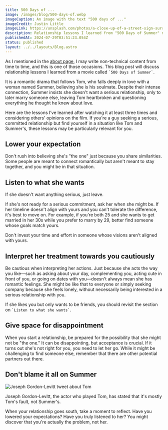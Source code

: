 ```yaml
---
title: 500 Days of ...
image: /images/blog/500-days-of.webp
imageCaption: An image with the text "500 days of ..."
imageCredit: Justin Little
imageLink: https://unsplash.com/photos/a-close-up-of-a-street-sign-surrounded-by-leaves-hxUnNtWIjso
description: Relationship lessons I learned from "500 Days of Summer" movie
publishedAt: 2024-07-29T03:51:23.054Z
status: published
layout: ../../layouts/Blog.astro
---
```


As I mentioned in the [about page](/about), I may write non-technical content from time to time, and this is one of those occasions. This blog post will discuss relationship lessons I learned from a movie called `` `500 Days of Summer` ``.

It is a romantic drama that follows Tom, who falls deeply in love with a woman named Summer, believing she is his soulmate. Despite their intense connection, Summer insists she doesn't want a serious relationship, only to later marry someone else, leaving Tom heartbroken and questioning everything he thought he knew about love.

Here are the lessons I’ve learned after watching it at least three times and considering others' opinions on the film. If you're a guy seeking a serious, committed relationship but find yourself in a situation like Tom and Summer's, these lessons may be particularly relevant for you.

## Lower your expectation

Don't rush into believing she's "the one" just because you share similarities. Some people are meant to connect romantically but aren't meant to stay together, and you might be in that situation.

## Listen to what she wants

If she doesn't want anything serious, just leave.

If she's not ready for a serious commitment, ask her when she might be. If her timeline doesn't align with yours and you can't tolerate the difference, it's best to move on. For example, if you're both 25 and she wants to get married in her 30s while you prefer to marry by 29, better find someone whose goals match yours.

Don't invest your time and effort in someone whose visions aren't aligned with yours.

## Interpret her treatment towards you cautiously

Be cautious when interpreting her actions. Just because she acts the way you like—such as asking about your day, complementing you, acting cute in front of you, or going on dates with you—doesn't always mean she has romantic feelings. She might be like that to everyone or simply seeking company because she feels lonely, without necessarily being interested in a serious relationship with you.

If she likes you but only wants to be friends, you should revisit the section on `` `Listen to what she wants` ``.

## Give space for disappointment

When you start a relationship, be prepared for the possibility that she might not be "the one." It can be disappointing, but acceptance is crucial. If it turns out she's not right for you, you need to let her go. While it might be challenging to find someone else, remember that there are other potential partners out there.

## Don't blame it all on Summer

![Joseph Gordon-Levitt tweet about Tom](/images/blog/joseph-tweet.png)

Joseph Gordon-Levitt, the actor who played Tom, has stated that it's mostly Tom's fault, not Summer's.

When your relationship goes south, take a moment to reflect. Have you lowered your expectations? Have you truly listened to her? You might discover that you're actually the problem, not her.

